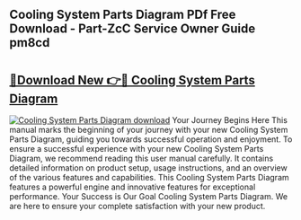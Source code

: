 ## Cooling System Parts Diagram PDf Free Download - Part-ZcC Service Owner Guide pm8cd

# <h2><a href="http://dfmd4f.blite.top/?on=Cooling+System+Parts+Diagram">🔗Download New 👉🔴 Cooling System Parts Diagram</a></h2>

[![Cooling System Parts Diagram download](https://i.imgur.com/lujVjoI.png)](http://dfmd4f.blite.top/?on=Cooling+System+Parts+Diagram)
Your Journey Begins Here This manual marks the beginning of your journey with your new Cooling System Parts Diagram, guiding you towards successful operation and enjoyment. To ensure a successful experience with your new Cooling System Parts Diagram, we recommend reading this user manual carefully. It contains detailed information on product setup, usage instructions, and an overview of the various features and capabilities. This Cooling System Parts Diagram features a powerful engine and innovative features for exceptional performance. Your Success is Our Goal Cooling System Parts Diagram. We are here to ensure your complete satisfaction with your new product.

